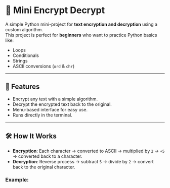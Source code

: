 # 🔐 Mini Encrypt Decrypt

A simple Python mini-project for **text encryption and decryption** using a custom algorithm.  
This project is perfect for **beginners** who want to practice Python basics like:
- Loops
- Conditionals
- Strings
- ASCII conversions (`ord` & `chr`)

---

## 🚀 Features
- Encrypt any text with a simple algorithm.
- Decrypt the encrypted text back to the original.
- Menu-based interface for easy use.
- Runs directly in the terminal.

---

## 🛠️ How It Works
- **Encryption**: Each character → converted to ASCII → multiplied by `2` → `+5` → converted back to a character.  
- **Decryption**: Reverse process → subtract `5` → divide by `2` → convert back to the original character.  

### Example:

